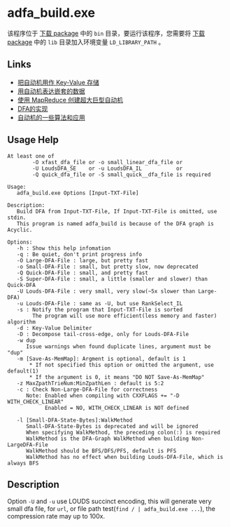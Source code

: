 # adfa_build.exe

该程序位于 [下载 package](http://terark.com/zh/download/tools/latest) 中的 `bin` 目录，要运行该程序，您需要将 [下载 package](http://terark.com/zh/download/tools/latest) 中的 `lib` 目录加入环境变量 `LD_LIBRARY_PATH` 。

## Links
* [把自动机用作 Key-Value 存储](http://nark.cc/p/?p=172)
* [用自动机表达嵌套的数据](http://nark.cc/p/?p=1085)
* [使用 MapReduce 创建超大巨型自动机](http://nark.cc/p/?p=960)
* [DFA的实现](http://nark.cc/p/?p=163)
* [自动机的一些算法和应用](http://nark.cc/p/?p=161)

## Usage Help
```text
At least one of
        -O xfast_dfa_file or -o small_linear_dfa_file or
        -U LoudsDFA_SE    or -u LoudsDFA_IL           or
        -Q quick_dfa_file or -S small_quick__dfa_file is required

Usage:
   adfa_build.exe Options [Input-TXT-File]

Description:
   Build DFA from Input-TXT-File, If Input-TXT-File is omitted, use stdin.
   This program is named adfa_build is because of the DFA graph is Acyclic.

Options:
   -h : Show this help infomation
   -q : Be quiet, don't print progress info
   -O Large-DFA-File : large, but pretty fast
   -o Small-DFA-File : small, but pretty slow, now deprecated
   -Q Quick-DFA-File : small, and pretty fast
   -S Super-DFA-File : small, a little (smaller and slower) than Quick-DFA
   -U Louds-DFA-File : very small, very slow(~5x slower than Large-DFA)
   -u Louds-DFA-File : same as -U, but use RankSelect_IL
   -s : Notify the program that Input-TXT-File is sorted
        The program will use more efficient(less memory and faster) algorithm
   -d : Key-Value Delimiter
   -D : Decompose tail-cross-edge, only for Louds-DFA-File
   -w dup
      Issue warnings when found duplicate lines, argument must be "dup"
   -m [Save-As-MemMap]: Argment is optional, default is 1
       * If not specified this option or omitted the argument, use default(1)
       * If the argument is 0, it means "DO NOT Save-As-MemMap"
   -z MaxZpathTrieNum:MinZpathLen : default is 5:2
   -c : Check Non-Large-DFA-File for correctness
      Note: Enabled when compiling with CXXFLAGS += "-D WITH_CHECK_LINEAR"
            Enabled = NO, WITH_CHECK_LINEAR is NOT defined

   -l [Small-DFA-State-Bytes]:WalkMethod
      Small-DFA-State-Bytes is deprecated and will be ignored
      When specifying WalkMethod, the preceding colon(:) is required
      WalkMethod is the DFA-Graph WalkMethod when building Non-LargeDFA-File
      WalkMethod should be BFS/DFS/PFS, default is PFS
      WalkMethod has no effect when building Louds-DFA-File, which is always BFS
```

## Description
Option `-U` and `-u` use LOUDS succinct encoding, this will generate very small dfa file,
for `url`, or file path test(`find / | adfa_build.exe ...`), the compression rate may up to 100x.
